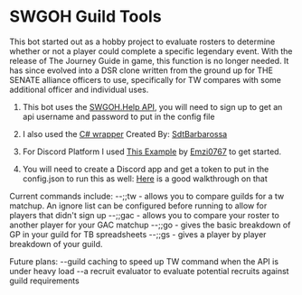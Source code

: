 # SWGOH Guild Tools

This bot started out as a hobby project to evaluate rosters to determine whether or not a player could complete a specific legendary event.
With the release of The Journey Guide in game, this function is no longer needed. It has since evolved into a 
DSR clone written from the ground up for THE SENATE alliance officers to use, specifically for TW compares with some additional officer and individual uses.

1. This bot uses the [SWGOH.Help API](https://api.swgoh.help/), you will need to sign up to get an api username and password to put in the config file

2. I also used the [C# wrapper](https://github.com/SdtBarbarossa/SWGOH-Help-Api-C-Sharp) Created By: [SdtBarbarossa](https://github.com/SdtBarbarossa)

3. For Discord Platform I used [This Example](https://github.com/DSharpPlus/Example-Bots/tree/master/DSPlus.Examples.CSharp.Ex03) by [Emzi0767](https://github.com/Emzi0767) to get started.

4. You will need to create a Discord app and get a token to put in the config.json to run this as well: [Here](https://github.com/reactiflux/discord-irc/wiki/Creating-a-discord-bot-&-getting-a-token) is a good walkthrough on that

Current commands include:
  --;;tw - allows you to compare guilds for a tw matchup. An ignore list can be configured before running to allow for players that didn't sign up
  --;;gac - allows you to compare your roster to another player for your GAC matchup
  --;;go - gives the basic breakdown of GP in your guild for TB spreadsheets
  --;;gs - gives a player by player breakdown of your guild.

Future plans:
  --guild caching to speed up TW command when the API is under heavy load
  --a recruit evaluator to evaluate potential recruits against guild requirements
